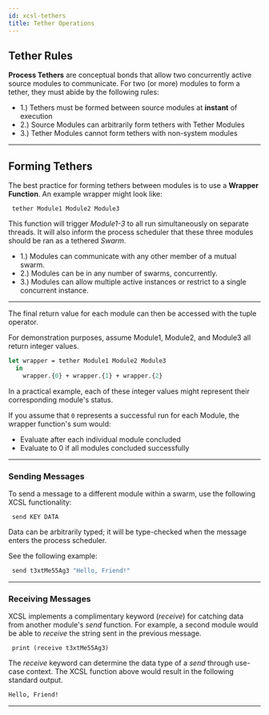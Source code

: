 ```yaml
---
id: xcsl-tethers
title: Tether Operations
---
```



## Tether Rules

**Process Tethers** are conceptual bonds that allow two concurrently active source modules to communicate.  For two (or more) modules to form a tether, they must abide by the following rules:
* 1.) Tethers must be formed between source modules at **instant** of execution
* 2.) Source Modules can arbitrarily form tethers with Tether Modules
* 3.) Tether Modules cannot form tethers with non-system modules

***

## Forming Tethers

The best practice for forming tethers between modules is to use a **Wrapper Function**.  An example wrapper might look like:
```
 tether Module1 Module2 Module3
```
This function will trigger *Module1-3* to all run simultaneously on separate threads.  It will also inform the process scheduler that these three modules should be ran as a tethered *Swarm*.

 * 1.) Modules can communicate with any other member of a mutual swarm.  
 * 2.) Modules can be in any number of swarms, concurrently.  
 * 3.) Modules can allow multiple active instances or restrict to a single concurrent instance.  

***


The final return value for each module can then be accessed with the tuple operator.

For demonstration purposes, assume Module1, Module2, and Module3 all return integer values.
```ocaml
let wrapper = tether Module1 Module2 Module3
  in 
    wrapper.{0} + wrapper.{1} + wrapper.{2}
```
In a practical example, each of these integer values might represent their corresponding module's status.

If you assume that `0` represents a successful run for each Module, the wrapper function's sum would:
* Evaluate after each individual module concluded
* Evaluate to 0 if all modules concluded successfully

***

### Sending Messages

To send a message to a different module within a swarm, use the following XCSL functionality:
```
 send KEY DATA
```
Data can be arbitrarily typed; it will be type-checked when the message enters the process scheduler.  

See the following example:
```haskell
 send t3xtMe55Ag3 "Hello, Friend!"
```


***

### Receiving Messages

XCSL implements a complimentary keyword (*receive*) for catching data from another module's *send* function.  For example, a second module would be able to *receive* the string sent in the previous message.
```
 print (receive t3xtMe55Ag3)
```
The *receive* keyword can determine the data type of a *send* through use-case context.  The XCSL function above would result in the following standard output.
```bash
Hello, Friend!
```

***
